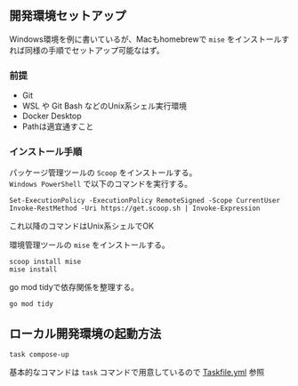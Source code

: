## 開発環境セットアップ
Windows環境を例に書いているが、Macもhomebrewで `mise` をインストールすれば同様の手順でセットアップ可能なはず。

### 前提

- Git
- WSL や Git Bash などのUnix系シェル実行環境
- Docker Desktop
- Pathは適宜通すこと

### インストール手順
パッケージ管理ツールの `Scoop` をインストールする。  
`Windows PowerShell` で以下のコマンドを実行する。
```shell
Set-ExecutionPolicy -ExecutionPolicy RemoteSigned -Scope CurrentUser
Invoke-RestMethod -Uri https://get.scoop.sh | Invoke-Expression
```
これ以降のコマンドはUnix系シェルでOK

環境管理ツールの `mise` をインストールする。
```shell
scoop install mise
mise install
```

go mod tidyで依存関係を整理する。
```shell
go mod tidy
```

## ローカル開発環境の起動方法
```shell
task compose-up
```
基本的なコマンドは `task` コマンドで用意しているので [Taskfile.yml](https://github.com/kageyamountain/kageyamountain.net-backend/blob/main/Taskfile.yml) 参照
